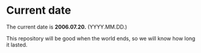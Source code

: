 # Current date

The current date is **2006.07.20.** (YYYY.MM.DD.)

This repository will be good when the world ends, so we will know how long it lasted.